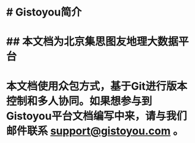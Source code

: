 # \# Gistoyou简介

# \#\# 本文档为北京集思图友地理大数据平台

# 

# 本文档使用众包方式，基于Git进行版本控制和多人协同。如果想参与到Gistoyou平台文档编写中来，请与我们邮件联系 support@gistoyou.com 。

# 

# 



